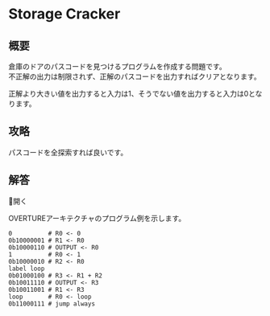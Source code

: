 # Storage Cracker

## 概要

倉庫のドアのパスコードを見つけるプログラムを作成する問題です。  
不正解の出力は制限されず、正解のパスコードを出力すればクリアとなります。

正解より大きい値を出力すると入力は1、そうでない値を出力すると入力は0となります。

## 攻略

パスコードを全探索すれば良いです。

## 解答

<div class="spoiler-controller material-icons">&#xE5CF;開く</div>
<div class="spoiler">

OVERTUREアーキテクチャのプログラム例を示します。

```
0          # R0 <- 0
0b10000001 # R1 <- R0
0b10000110 # OUTPUT <- R0
1          # R0 <- 1
0b10000010 # R2 <- R0
label loop
0b01000100 # R3 <- R1 + R2
0b10011110 # OUTPUT <- R3
0b10011001 # R1 <- R3
loop       # R0 <- loop
0b11000111 # jump always
```

</div>
